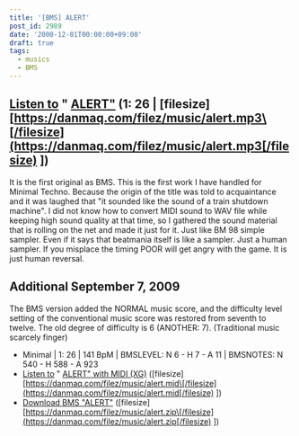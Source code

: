 ```yaml
---
title: '[BMS] ALERT'
post_id: 2989
date: '2000-12-01T00:00:00+09:00'
draft: true
tags:
  - musics
  - BMS
---
```


## [Listen to](https://danmaq.com/filez/music/alert.mp3) " [ALERT"](https://danmaq.com/filez/music/alert.mp3) (1: 26 | \[filesize\] [https://danmaq.com/filez/music/alert.mp3\[/filesize](https://danmaq.com/filez/music/alert.mp3[/filesize) \])

It is the first original as BMS. This is the first work I have handled for Minimal Techno. Because the origin of the title was told to acquaintance and it was laughed that "it sounded like the sound of a train shutdown machine". I did not know how to convert MIDI sound to WAV file while keeping high sound quality at that time, so I gathered the sound material that is rolling on the net and made it just for it. Just like BM 98 simple sampler. Even if it says that beatmania itself is like a sampler. Just a human sampler. If you misplace the timing POOR will get angry with the game. It is just human reversal.

## Additional September 7, 2009

The BMS version added the NORMAL music score, and the difficulty level setting of the conventional music score was restored from seventh to twelve. The old degree of difficulty is 6 (ANOTHER: 7). (Traditional music scarcely finger)

*   Minimal | 1: 26 | 141 BpM | BMSLEVEL: N 6 - H 7 - A 11 | BMSNOTES: N 540 - H 588 - A 923
*   [Listen to](https://danmaq.com/filez/music/alert.mid) " [ALERT" with MIDI (XG)](https://danmaq.com/filez/music/alert.mid) (\[filesize\] [https://danmaq.com/filez/music/alert.mid\[/filesize](https://danmaq.com/filez/music/alert.mid[/filesize) \])
*   [Download BMS "ALERT"](https://danmaq.com/filez/music/alert.zip) (\[filesize\] [https://danmaq.com/filez/music/alert.zip\[/filesize](https://danmaq.com/filez/music/alert.zip[/filesize) \])
